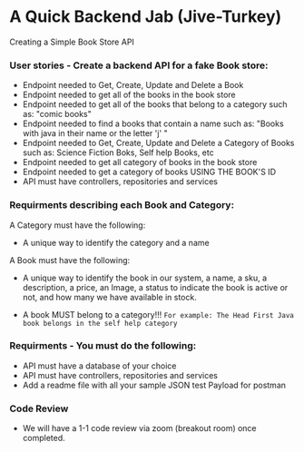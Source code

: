 # A Quick Backend Jab (Jive-Turkey)


Creating a Simple Book Store API 

### User stories - Create a backend API for a fake Book store:
- Endpoint needed to Get, Create, Update and Delete a Book 
- Endpoint needed to get all of the books in the book store
- Endpoint needed to get all of the books that belong to a category such as: "comic books"
- Endpoint needed to find a books that contain a name such as: "Books with java in their name or the letter 'j' "
- Endpoint needed to Get, Create, Update and Delete a Category of Books such as: Science Fiction Boks, Self help Books, etc 
- Endpoint needed to get all category of books in the book store
- Endpoint needed to get a category of books USING THE BOOK'S ID
- API must have controllers, repositories and services

### Requirments describing each Book and Category:
A Category must have the following: 
- A unique way to identify the category and a name

A Book must have the following: 
- A unique way to identify the book in our system, a name, a sku, a description, a price, an Image, a status to indicate the book is active or not, and how many we have available in stock.

- A book MUST belong to a category!!!
```For example: The Head First Java book belongs in the self help category```


### Requirments - You must do the following:
- API must have a database of your choice
- API must have controllers, repositories and services
- Add a readme file with all your sample JSON test Payload for postman

### Code Review
- We will have a 1-1 code review via zoom (breakout room) once completed. 


